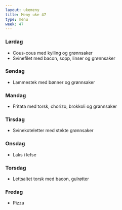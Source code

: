 ```yaml
---
layout: ukemeny
title: Meny uke 47
type: menu
week: 47
---
```


### Lørdag

- Cous-cous med kylling og grønnsaker
- Svinefilet med bacon, sopp, linser og grønnsaker

### Søndag

- Lammestek med bønner og grønnsaker

### Mandag

- Fritata med torsk, chorizo, brokkoli og grønnsaker

### Tirsdag

- Svinekoteletter med stekte grønnsaker

### Onsdag

- Laks i lefse

### Torsdag

- Lettsaltet torsk med bacon, gulrøtter

### Fredag

- Pizza
